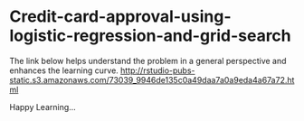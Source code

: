 # Credit-card-approval-using-logistic-regression-and-grid-search

The link below helps understand the problem in a general perspective and enhances the learning curve.
http://rstudio-pubs-static.s3.amazonaws.com/73039_9946de135c0a49daa7a0a9eda4a67a72.html

Happy Learning...
